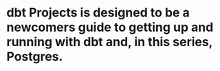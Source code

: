 # dbt Projects is designed to be a newcomers guide to getting up and running with dbt and, in this series, Postgres.

